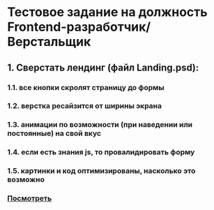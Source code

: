 # Тестовое задание на должность Frontend-разработчик/Верстальщик

## 1. Сверстать лендинг (файл Landing.psd):
### 1.1. все кнопки скролят страницу до формы
### 1.2. верстка ресайзится от ширины экрана
### 1.3. анимации по возможности (при наведении или постоянные) на свой вкус
### 1.4. если есть знания js, то провалидировать форму
### 1.5. картинки и код оптимизированы, насколько это возможно

[<h3> Посмотреть </h3>](https://sheyhmansur.github.io/tastycookery-test/)
